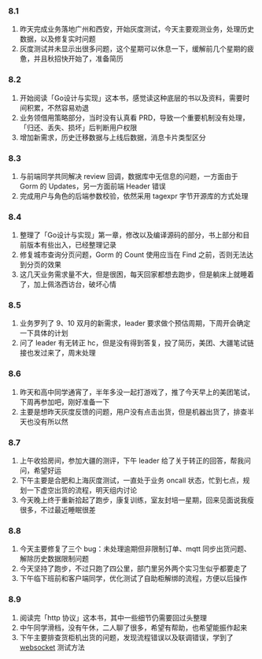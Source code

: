 ### 8.1

1. 昨天完成业务落地广州和西安，开始灰度测试，今天主要观测业务，处理历史数据，以及修复实时问题
2. 灰度测试并未显示出很多问题，这个星期可以休息一下，缓解前几个星期的疲惫，并且秋招快开始了，准备简历

### 8.2

1. 开始阅读「Go设计与实现」这本书，感觉读这种底层的书以及资料，需要时间积累，不然容易劝退
2. 业务领借用策略部分，当时没有认真看 PRD，导致一个重要机制没有处理，「归还、丢失、损坏」后判断用户权限
3. 增加新需求，历史迁移数据与上线后数据，消息卡片类型区分

### 8.3

1. 与前端同学共同解决 review 回调，数据库中无信息的问题，一方面由于 Gorm 的 Updates，另一方面前端 Header 错误
2. 完成用户与角色的后端参数校验，依然采用 tagexpr 字节开源库的方式处理

### 8.4

1. 整理了「Go设计与实现」第一章，修改以及编译源码的部分，书上部分和目前版本有些出入，已经整理记录
2. 修复城市查询分页问题，Gorm 的 Count 使用应当在 Find 之前，否则无法达到分页的效果
3. 这几天业务需求量不大，但是很困，每天回家都想去跑步，但是躺床上就睡着了，加上佩洛西访台，破坏心情

### 8.5

1. 业务罗列了 9、10 双月的新需求，leader 要求做个预估周期，下周开会确定一下具体的计划
2. 问了 leader 有无转正 hc，但是没有得到答复，投了简历，美团、大疆笔试链接也发过来了，周末处理

### 8.6

1. 昨天和高中同学通宵了，半年多没一起打游戏了，推了今天早上的美团笔试，下周再参加吧，刚好准备一下
2. 主要是想昨天灰度反馈的问题，用户没有点击出货，但是机器出货了，排查半天也没有所以然

### 8.7

1. 上午收拾房间，参加大疆的测评，下午 leader 给了关于转正的回答，帮我问问，希望好运
2. 下午主要是合肥和上海灰度测试，一直处于业务 oncall 状态，忙到七点，规划一下虚空出货的流程，明天组内讨论
3. 今天晚上终于重新拾起了跑步，康复训练，室友封培一星期，回来见面说我瘦很多，不过最近睡眠很差

### 8.8

1. 今天主要修复了三个  bug：未处理逾期但非限制订单、mqtt 同步出货问题、解除历史数据限制问题
2. 今天坚持了跑步，不过只跑了四公里，部门里另外两个实习生似乎都要走了
3. 下午临下班前和客户端同学，优化测试了自助柜解绑的流程，方便以后操作

### 8.9

1. 阅读完「http 协议」这本书，其中一些细节仍需要回过头整理
2. 中午同学滑档，没有午休，二人聊了很多，希望有帮助，也希望能振作起来
3. 下午主要排查货柜机出货的问题，发现流程错误以及联调错误，学到了 <a href="http://www.easyswoole.com/wstool.html">websocket</a> 测试方法